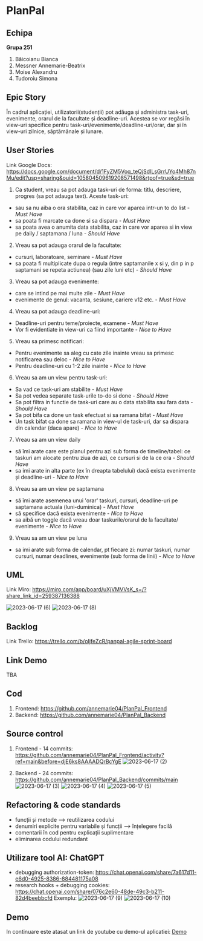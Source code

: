 # PlanPal
## Echipa
**Grupa 251**
1. Băicoianu Bianca
2. Messner Annemarie-Beatrix
3. Moise Alexandru
4. Tudoroiu Simona


## Epic Story
În cadrul aplicației, utilizatorii(studenții) pot adăuga și administra task-uri, evenimente, orarul de la facultate și deadline-uri. Acestea se vor regăsi în view-uri specifice pentru task-uri/evenimente/deadline-uri/orar, dar și în view-uri zilnice, săptămânale și lunare.

## User Stories
Link Google Docs: https://docs.google.com/document/d/1FyZM5Voq_teQjSdILsGrrUYo4Mh87nMu/edit?usp=sharing&ouid=105804509619208571498&rtpof=true&sd=true

1. Ca student, vreau sa pot adauga task-uri de forma: titlu, descriere, progres (sa pot adauga text). Aceste task-uri:
- sau sa nu aiba o ora stabilita, caz in care vor aparea intr-un to do list - *Must Have*
- sa poata fi marcate ca done si sa dispara - *Must Have*
- sa poata avea o anumita data stabilita, caz in care vor aparea si in view pe daily / saptamana / luna - *Should Have*

2. Vreau sa pot adauga orarul de la facultate:
- cursuri, laboratoare, seminare  - *Must Have*
- sa poata fi multiplicate dupa o regula (intre saptamanile x si y, din p in p saptamani se repeta actiunea) (sau zile luni etc) - *Should Have*

3. Vreau sa pot adauga evenimente: 
- care se intind pe mai multe zile  - *Must Have*
- evenimente de genul: vacanta, sesiune, cariere v12 etc.  - *Must Have*

4. Vreau sa pot adauga deadline-uri:
- Deadline-uri pentru teme/proiecte, examene  - *Must Have*
- Vor fi evidentiate in view-uri ca fiind importante  - *Nice to Have*

5. Vreau sa primesc notificari:
- Pentru evenimente sa aleg cu cate zile inainte vreau sa primesc notificarea sau deloc  - *Nice to Have*
- Pentru deadline-uri cu 1-2 zile inainte  - *Nice to Have*

6. Vreau sa am un view pentru task-uri:
- Sa vad ce task-uri am stabilite  - *Must Have*
- Sa pot vedea separate task-urile to-do si done - *Should Have*
- Sa pot filtra in functie de task-uri care au o data stabilita sau fara data - *Should Have*
- Sa pot bifa ca done un task efectuat si sa ramana bifat  - *Must Have*
- Un task bifat ca done sa ramana in view-ul de task-uri, dar sa dispara din calendar (daca apare)  - *Nice to Have*

7. Vreau sa am un view daily 
- să îmi arate care este planul pentru azi sub forma de timeline/tabel: ce taskuri am alocate pentru ziua de azi, ce cursuri si de la ce ora - *Should Have*
- sa imi arate in alta parte (ex în dreapta tabelului) dacă exista evenimente și deadline-uri  - *Nice to Have*

8. Vreau sa am un view pe saptamana
- să îmi arate asemenea unui 'orar' taskuri, cursuri, deadline-uri pe saptamana actuala (luni-duminica)  - *Must Have*
- să specifice dacă exista evenimente  - *Nice to Have*
- sa aibă un toggle dacă vreau doar taskurile/orarul de la facultate/ evenimente - *Nice to Have*

9. Vreau sa am un view pe luna
- sa imi arate sub forma de calendar, pt fiecare zi: numar taskuri, numar cursuri, numar deadlines, evenimente (sub forma de linii)  - *Nice to Have*

## UML
Link Miro: https://miro.com/app/board/uXjVMVVsK_s=/?share_link_id=259387136388

![2023-06-17 (6)](https://github.com/annemarie04/PlanPal/assets/95134928/dc9b64ed-b4bc-4cf3-8470-ab3893c623d7)
![2023-06-17 (8)](https://github.com/annemarie04/PlanPal/assets/95134928/89dd57a9-4452-47a5-804b-78a75d62980e)


## Backlog
Link Trello: https://trello.com/b/oIjfeZcR/panpal-agile-sprint-board

## Link Demo
TBA

## Cod
1. Frontend: https://github.com/annemarie04/PlanPal_Frontend
2. Backend: https://github.com/annemarie04/PlanPal_Backend

## Source control
1. Frontend - 14 commits: https://github.com/annemarie04/PlanPal_Frontend/activity?ref=main&before=djE6ks8AAAADQrBcYgE
![2023-06-17 (2)](https://github.com/annemarie04/PlanPal/assets/95134928/b8ace807-c776-456c-8cf7-5131bcc0d6c6)

2. Backend - 24 commits: https://github.com/annemarie04/PlanPal_Backend/commits/main
![2023-06-17 (3)](https://github.com/annemarie04/PlanPal/assets/95134928/3448efd8-9852-499d-a87f-ffe242d8fcce)
![2023-06-17 (4)](https://github.com/annemarie04/PlanPal/assets/95134928/038024fc-b5e6-49e0-bf57-d66c7ed34bc6)
![2023-06-17 (5)](https://github.com/annemarie04/PlanPal/assets/95134928/84158abc-a706-4839-8c4e-1d7a59564985)

## Refactoring & code standards
- funcții și metode --> reutilizarea codului
- denumiri explicite pentru variabile și funcții --> înțelegere facilă
- comentarii în cod pentru explicații suplimentare
- eliminarea codului redundant
  
## Utilizare tool AI: ChatGPT
- debugging authorization-token: https://chat.openai.com/share/7a617d11-e6d0-4925-8386-884481175a08
- research hooks + debugging cookies: https://chat.openai.com/share/076c2e60-48de-49c3-b211-82d4beebbcfd
Exemplu:
![2023-06-17 (9)](https://github.com/annemarie04/PlanPal/assets/95134928/c9c9361d-cc0c-4687-ac0e-df427e92b44c)
![2023-06-17 (10)](https://github.com/annemarie04/PlanPal/assets/95134928/a9167c72-a751-4a19-9a08-b8ca31c5627e)

## Demo
In continuare este atasat un link de youtube cu demo-ul aplicatiei:
[Demo](https://youtu.be/dhxeRauvJbs)
